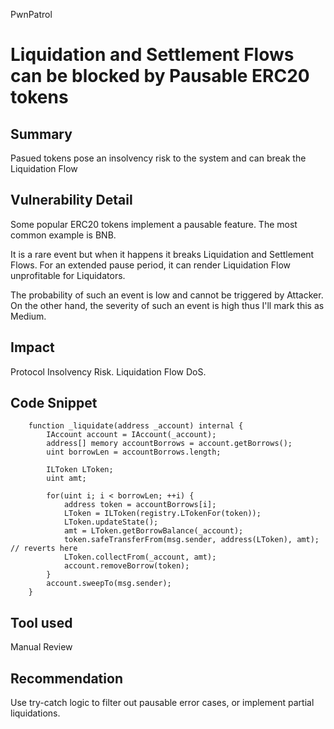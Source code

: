 PwnPatrol
# Liquidation and Settlement Flows can be blocked by Pausable ERC20 tokens

## Summary
Pasued tokens pose an insolvency risk to the system and can break the Liquidation Flow

## Vulnerability Detail
Some popular ERC20 tokens implement a pausable feature. The most common example is BNB.

It is a rare event but when it happens it breaks Liquidation and Settlement Flows. For an extended pause period, it can render Liquidation Flow unprofitable for Liquidators.

The probability of such an event is low and cannot be triggered by Attacker. On the other hand, the severity of such an event is high thus I'll mark this as Medium. 

## Impact
Protocol Insolvency Risk.
Liquidation Flow DoS.

## Code Snippet
```solidity
    function _liquidate(address _account) internal {
        IAccount account = IAccount(_account);
        address[] memory accountBorrows = account.getBorrows();
        uint borrowLen = accountBorrows.length;

        ILToken LToken;
        uint amt;

        for(uint i; i < borrowLen; ++i) {
            address token = accountBorrows[i];
            LToken = ILToken(registry.LTokenFor(token));
            LToken.updateState();
            amt = LToken.getBorrowBalance(_account);
            token.safeTransferFrom(msg.sender, address(LToken), amt); // reverts here
            LToken.collectFrom(_account, amt);
            account.removeBorrow(token);
        }
        account.sweepTo(msg.sender);
    }
```

## Tool used

Manual Review

## Recommendation
Use try-catch logic to filter out pausable error cases, or implement partial liquidations.